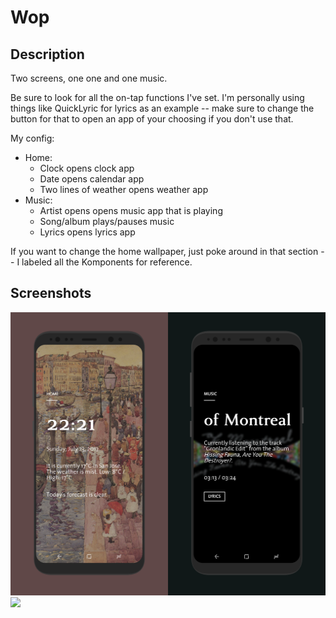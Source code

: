 # Wop 

## Description
Two screens, one one and one music.

Be sure to look for all the on-tap functions I've set. I'm personally using things like QuickLyric for lyrics as an example -- make sure to change the button for that to open an app of your choosing if you don't use that.

My config:
  - Home:
    - Clock opens clock app
    - Date opens calendar app
    - Two lines of weather opens weather app
  - Music:
    - Artist opens opens music app that is playing
    - Song/album plays/pauses music
    - Lyrics opens lyrics app

If you want to change the home wallpaper, just poke around in that section -- I labeled all the Komponents for reference.

## Screenshots

<img src="https://github.com/676339784/kustom/blob/master/Wop/Wop.png" width=550>

<img src="https://github.com/676339784/kustom/blob/master/Wop/Combined%202.png" width=550>
